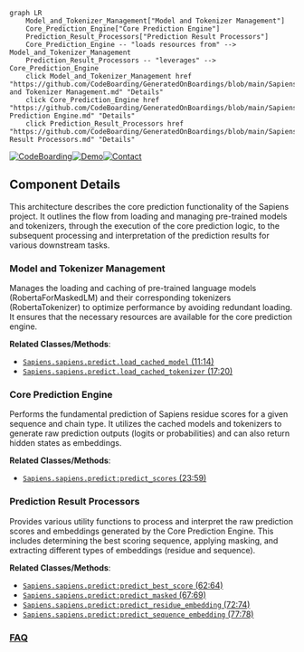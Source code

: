 ```mermaid
graph LR
    Model_and_Tokenizer_Management["Model and Tokenizer Management"]
    Core_Prediction_Engine["Core Prediction Engine"]
    Prediction_Result_Processors["Prediction Result Processors"]
    Core_Prediction_Engine -- "loads resources from" --> Model_and_Tokenizer_Management
    Prediction_Result_Processors -- "leverages" --> Core_Prediction_Engine
    click Model_and_Tokenizer_Management href "https://github.com/CodeBoarding/GeneratedOnBoardings/blob/main/Sapiens/Model and Tokenizer Management.md" "Details"
    click Core_Prediction_Engine href "https://github.com/CodeBoarding/GeneratedOnBoardings/blob/main/Sapiens/Core Prediction Engine.md" "Details"
    click Prediction_Result_Processors href "https://github.com/CodeBoarding/GeneratedOnBoardings/blob/main/Sapiens/Prediction Result Processors.md" "Details"
```
[![CodeBoarding](https://img.shields.io/badge/Generated%20by-CodeBoarding-9cf?style=flat-square)](https://github.com/CodeBoarding/GeneratedOnBoardings)[![Demo](https://img.shields.io/badge/Try%20our-Demo-blue?style=flat-square)](https://www.codeboarding.org/demo)[![Contact](https://img.shields.io/badge/Contact%20us%20-%20contact@codeboarding.org-lightgrey?style=flat-square)](mailto:contact@codeboarding.org)

## Component Details

This architecture describes the core prediction functionality of the Sapiens project. It outlines the flow from loading and managing pre-trained models and tokenizers, through the execution of the core prediction logic, to the subsequent processing and interpretation of the prediction results for various downstream tasks.

### Model and Tokenizer Management
Manages the loading and caching of pre-trained language models (RobertaForMaskedLM) and their corresponding tokenizers (RobertaTokenizer) to optimize performance by avoiding redundant loading. It ensures that the necessary resources are available for the core prediction engine.


**Related Classes/Methods**:

- <a href="https://github.com/Merck/Sapiens/blob/master/sapiens/predict.py#L11-L14" target="_blank" rel="noopener noreferrer">`Sapiens.sapiens.predict.load_cached_model` (11:14)</a>
- <a href="https://github.com/Merck/Sapiens/blob/master/sapiens/predict.py#L17-L20" target="_blank" rel="noopener noreferrer">`Sapiens.sapiens.predict.load_cached_tokenizer` (17:20)</a>


### Core Prediction Engine
Performs the fundamental prediction of Sapiens residue scores for a given sequence and chain type. It utilizes the cached models and tokenizers to generate raw prediction outputs (logits or probabilities) and can also return hidden states as embeddings.


**Related Classes/Methods**:

- <a href="https://github.com/Merck/Sapiens/blob/master/sapiens/predict.py#L23-L59" target="_blank" rel="noopener noreferrer">`Sapiens.sapiens.predict:predict_scores` (23:59)</a>


### Prediction Result Processors
Provides various utility functions to process and interpret the raw prediction scores and embeddings generated by the Core Prediction Engine. This includes determining the best scoring sequence, applying masking, and extracting different types of embeddings (residue and sequence).


**Related Classes/Methods**:

- <a href="https://github.com/Merck/Sapiens/blob/master/sapiens/predict.py#L62-L64" target="_blank" rel="noopener noreferrer">`Sapiens.sapiens.predict:predict_best_score` (62:64)</a>
- <a href="https://github.com/Merck/Sapiens/blob/master/sapiens/predict.py#L67-L69" target="_blank" rel="noopener noreferrer">`Sapiens.sapiens.predict:predict_masked` (67:69)</a>
- <a href="https://github.com/Merck/Sapiens/blob/master/sapiens/predict.py#L72-L74" target="_blank" rel="noopener noreferrer">`Sapiens.sapiens.predict:predict_residue_embedding` (72:74)</a>
- <a href="https://github.com/Merck/Sapiens/blob/master/sapiens/predict.py#L77-L78" target="_blank" rel="noopener noreferrer">`Sapiens.sapiens.predict:predict_sequence_embedding` (77:78)</a>




### [FAQ](https://github.com/CodeBoarding/GeneratedOnBoardings/tree/main?tab=readme-ov-file#faq)